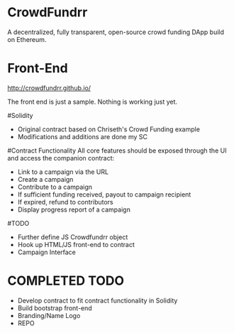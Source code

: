 # CrowdFundrr
A decentralized, fully transparent, open-source crowd funding DApp build on Ethereum.

# Front-End
http://crowdfundrr.github.io/

The front end is just a sample. Nothing is working just yet.

#Solidity
- Original contract based on Chriseth's Crowd Funding example
- Modifications and additions are done my SC

#Contract Functionality
All core features should be exposed through the UI and access the companion contract:
- Link to a campaign via the URL
- Create a campaign
- Contribute to a campaign
- If sufficient funding received, payout to campaign recipient
- If expired, refund to contributors
- Display progress report of a campaign

#TODO
- Further define JS Crowdfundrr object
- Hook up HTML/JS front-end to contract
- Campaign Interface

# COMPLETED TODO
- Develop contract to fit contract functionality in Solidity
- Build bootstrap front-end
- Branding/Name Logo
- REPO
